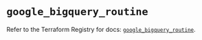 # `google_bigquery_routine`

Refer to the Terraform Registry for docs: [`google_bigquery_routine`](https://registry.terraform.io/providers/hashicorp/google/6.2.0/docs/resources/bigquery_routine).
